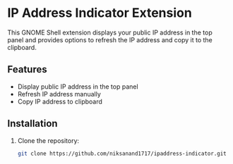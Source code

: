 # IP Address Indicator Extension

This GNOME Shell extension displays your public IP address in the top panel and provides options to refresh the IP address and copy it to the clipboard.

## Features

- Display public IP address in the top panel
- Refresh IP address manually
- Copy IP address to clipboard

## Installation

1. Clone the repository:
   ```sh
   git clone https://github.com/niksanand1717/ipaddress-indicator.git
   ```
